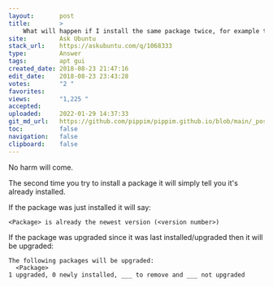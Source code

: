 ```yaml
---
layout:       post
title:        >
    What will happen if I install the same package twice, for example the ubuntu-desktop?
site:         Ask Ubuntu
stack_url:    https://askubuntu.com/q/1068333
type:         Answer
tags:         apt gui
created_date: 2018-08-23 21:47:16
edit_date:    2018-08-23 23:43:28
votes:        "2 "
favorites:    
views:        "1,225 "
accepted:     
uploaded:     2022-01-29 14:37:33
git_md_url:   https://github.com/pippim/pippim.github.io/blob/main/_posts/2018/2018-08-23-What-will-happen-if-I-install-the-same-package-twice_-for-example-the-ubuntu-desktop_.md
toc:          false
navigation:   false
clipboard:    false
---
```


No harm will come.

The second time you try to install a package it will simply tell you it's already installed.

If the package was just installed it will say:

``` 
<Package> is already the newest version (<version number>)
```

If the package was upgraded since it was last installed/upgraded then it will be upgraded:

``` 
The following packages will be upgraded:
  <Package>
1 upgraded, 0 newly installed, ___ to remove and ___ not upgraded
```
